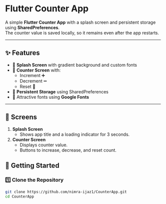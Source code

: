 # Flutter Counter App 

A simple **Flutter Counter App** with a splash screen and persistent storage using **SharedPreferences**.  
The counter value is saved locally, so it remains even after the app restarts.

---

## ✨ Features
- 🌸 **Splash Screen** with gradient background and custom fonts
- 🔢 **Counter Screen** with:
    - Increment ➕
    - Decrement ➖
    - Reset 🔄
- 💾 **Persistent Storage** using SharedPreferences
- 🎨 Attractive fonts using **Google Fonts**

---

## 📱 Screens
1. **Splash Screen**
    - Shows app title and a loading indicator for 3 seconds.
2. **Counter Screen**
    - Displays counter value.
    - Buttons to increase, decrease, and reset count.

## 🚀 Getting Started

### 1️⃣ Clone the Repository
```bash
git clone https://github.com/nimra-ijaz1/CounterApp.git
cd CounterApp


